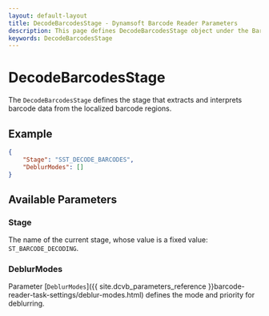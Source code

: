 ```yaml
---
layout: default-layout
title: DecodeBarcodesStage - Dynamsoft Barcode Reader Parameters
description: This page defines DecodeBarcodesStage object under the BarcodeDecodingSection.
keywords: DecodeBarcodesStage
---
```


# DecodeBarcodesStage

The `DecodeBarcodesStage` defines the stage that extracts and interprets barcode data from the localized barcode regions.

## Example

```json
{
    "Stage": "SST_DECODE_BARCODES",
    "DeblurModes": []
}
```

## Available Parameters

### Stage

The name of the current stage, whose value is a fixed value: `ST_BARCODE_DECODING`.

### DeblurModes

Parameter [`DeblurModes`]({{ site.dcvb_parameters_reference }}barcode-reader-task-settings/deblur-modes.html) defines the mode and priority for deblurring. 
